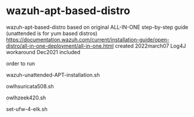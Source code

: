 # wazuh-apt-based-distro

wazuh-apt-based-distro
based on original ALL-IN-ONE step-by-step guide (unattended is for yum based distros)
https://documentation.wazuh.com/current/installation-guide/open-distro/all-in-one-deployment/all-in-one.html
created 2022march07
Log4J workaround Dec2021 included

order to run

 wazuh-unattended-APT-installation.sh
 
 owlhsuricata508.sh
 
 owlhzeek420.sh
 
 set-ufw-4-elk.sh
 



